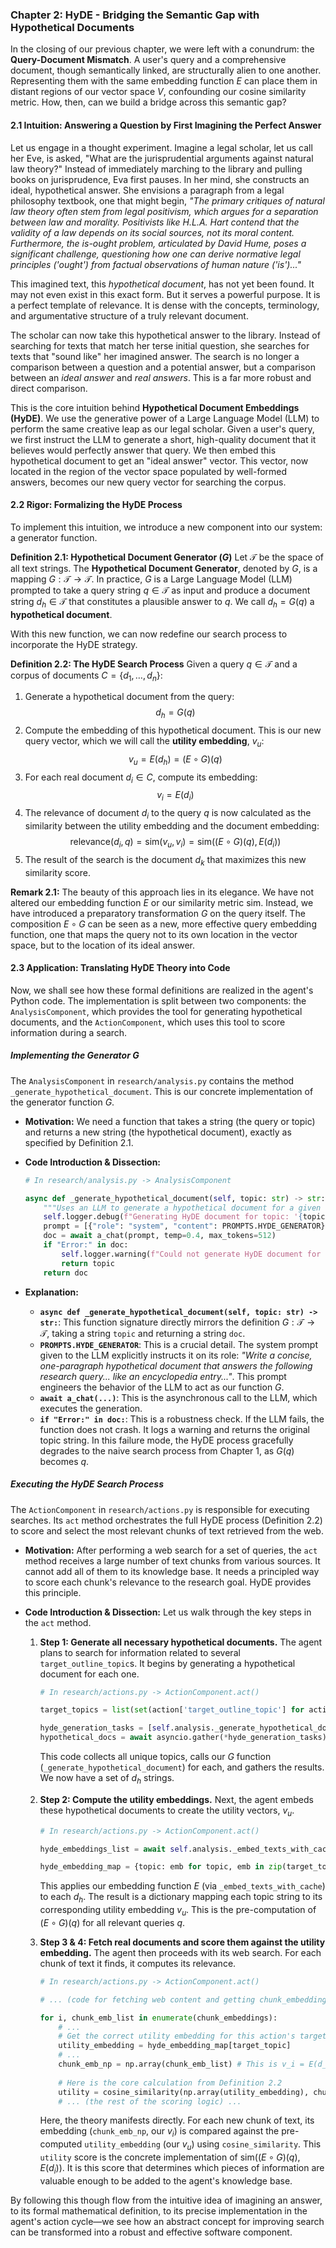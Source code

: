 ### **Chapter 2: HyDE - Bridging the Semantic Gap with Hypothetical Documents**

In the closing of our previous chapter, we were left with a conundrum: the **Query-Document Mismatch**. A user's query and a comprehensive document, though semantically linked, are structurally alien to one another. Representing them with the same embedding function $E$ can place them in distant regions of our vector space $V$, confounding our cosine similarity metric. How, then, can we build a bridge across this semantic gap?

#### **2.1 Intuition: Answering a Question by First Imagining the Perfect Answer**

Let us engage in a thought experiment. Imagine a legal scholar, let us call her Eve, is asked, "What are the jurisprudential arguments against natural law theory?" Instead of immediately marching to the library and pulling books on jurisprudence, Eva first pauses. In her mind, she constructs an ideal, hypothetical answer. She envisions a paragraph from a legal philosophy textbook, one that might begin, *"The primary critiques of natural law theory often stem from legal positivism, which argues for a separation between law and morality. Positivists like H.L.A. Hart contend that the validity of a law depends on its social sources, not its moral content. Furthermore, the is-ought problem, articulated by David Hume, poses a significant challenge, questioning how one can derive normative legal principles ('ought') from factual observations of human nature ('is')..."*

This imagined text, this *hypothetical document*, has not yet been found. It may not even exist in this exact form. But it serves a powerful purpose. It is a perfect template of relevance. It is dense with the concepts, terminology, and argumentative structure of a truly relevant document.

The scholar can now take this hypothetical answer to the library. Instead of searching for texts that match her terse initial question, she searches for texts that "sound like" her imagined answer. The search is no longer a comparison between a question and a potential answer, but a comparison between an *ideal answer* and *real answers*. This is a far more robust and direct comparison.

This is the core intuition behind **Hypothetical Document Embeddings (HyDE)**. We use the generative power of a Large Language Model (LLM) to perform the same creative leap as our legal scholar. Given a user's query, we first instruct the LLM to generate a short, high-quality document that it believes would perfectly answer that query. We then embed this hypothetical document to get an "ideal answer" vector. This vector, now located in the region of the vector space populated by well-formed answers, becomes our new query vector for searching the corpus.

#### **2.2 Rigor: Formalizing the HyDE Process**

To implement this intuition, we introduce a new component into our system: a generator function.

**Definition 2.1: Hypothetical Document Generator ($G$)**
Let $\mathcal{T}$ be the space of all text strings. The **Hypothetical Document Generator**, denoted by $G$, is a mapping $G: \mathcal{T} \to \mathcal{T}$. In practice, $G$ is a Large Language Model (LLM) prompted to take a query string $q \in \mathcal{T}$ as input and produce a document string $d_h \in \mathcal{T}$ that constitutes a plausible answer to $q$. We call $d_h = G(q)$ a **hypothetical document**.

With this new function, we can now redefine our search process to incorporate the HyDE strategy.

**Definition 2.2: The HyDE Search Process**
Given a query $q \in \mathcal{T}$ and a corpus of documents $C = \{d_1, \dots, d_n\}$:
1.  Generate a hypothetical document from the query:
    $$ d_h = G(q) $$
2.  Compute the embedding of this hypothetical document. This is our new query vector, which we will call the **utility embedding**, $v_u$:
    $$ v_u = E(d_h) = (E \circ G)(q) $$
3.  For each real document $d_i \in C$, compute its embedding:
    $$ v_i = E(d_i) $$
4.  The relevance of document $d_i$ to the query $q$ is now calculated as the similarity between the utility embedding and the document embedding:
    $$ \text{relevance}(d_i, q) = \text{sim}(v_u, v_i) = \text{sim}((E \circ G)(q), E(d_i)) $$
5.  The result of the search is the document $d_k$ that maximizes this new similarity score.

**Remark 2.1:** The beauty of this approach lies in its elegance. We have not altered our embedding function $E$ or our similarity metric $\text{sim}$. Instead, we have introduced a preparatory transformation $G$ on the query itself. The composition $E \circ G$ can be seen as a new, more effective query embedding function, one that maps the query not to its own location in the vector space, but to the location of its ideal answer.

#### **2.3 Application: Translating HyDE Theory into Code**

Now, we shall see how these formal definitions are realized in the agent's Python code. The implementation is split between two components: the `AnalysisComponent`, which provides the tool for generating hypothetical documents, and the `ActionComponent`, which uses this tool to score information during a search.

##### **Implementing the Generator $G$**

The `AnalysisComponent` in `research/analysis.py` contains the method `_generate_hypothetical_document`. This is our concrete implementation of the generator function $G$.

*   **Motivation:** We need a function that takes a string (the query or topic) and returns a new string (the hypothetical document), exactly as specified by Definition 2.1.

*   **Code Introduction & Dissection:**
    ```python
    # In research/analysis.py -> AnalysisComponent

    async def _generate_hypothetical_document(self, topic: str) -> str:
        """Uses an LLM to generate a hypothetical document for a given topic (HyDE)."""
        self.logger.debug(f"Generating HyDE document for topic: '{topic}'")
        prompt = [{"role": "system", "content": PROMPTS.HYDE_GENERATOR}, {"role": "user", "content": topic}]
        doc = await a_chat(prompt, temp=0.4, max_tokens=512)
        if "Error:" in doc:
            self.logger.warning(f"Could not generate HyDE document for '{topic}'. Using topic string as fallback.")
            return topic
        return doc
    ```

*   **Explanation:**
    *   **`async def _generate_hypothetical_document(self, topic: str) -> str:`**: This function signature directly mirrors the definition $G: \mathcal{T} \to \mathcal{T}$, taking a string `topic` and returning a string `doc`.
    *   **`PROMPTS.HYDE_GENERATOR`**: This is a crucial detail. The system prompt given to the LLM explicitly instructs it on its role: *"Write a concise, one-paragraph hypothetical document that answers the following research query... like an encyclopedia entry..."*. This prompt engineers the behavior of the LLM to act as our function $G$.
    *   **`await a_chat(...)`**: This is the asynchronous call to the LLM, which executes the generation.
    *   **`if "Error:" in doc:`**: This is a robustness check. If the LLM fails, the function does not crash. It logs a warning and returns the original topic string. In this failure mode, the HyDE process gracefully degrades to the naive search process from Chapter 1, as $G(q)$ becomes $q$.

##### **Executing the HyDE Search Process**

The `ActionComponent` in `research/actions.py` is responsible for executing searches. Its `act` method orchestrates the full HyDE process (Definition 2.2) to score and select the most relevant chunks of text retrieved from the web.

*   **Motivation:** After performing a web search for a set of queries, the `act` method receives a large number of text chunks from various sources. It cannot add all of them to its knowledge base. It needs a principled way to score each chunk's relevance to the research goal. HyDE provides this principle.

*   **Code Introduction & Dissection:** Let us walk through the key steps in the `act` method.

    1.  **Step 1: Generate all necessary hypothetical documents.**
        The agent plans to search for information related to several `target_outline_topic`s. It begins by generating a hypothetical document for each one.
        ```python
        # In research/actions.py -> ActionComponent.act()

        target_topics = list(set(action['target_outline_topic'] for action in search_actions if action.get('target_outline_topic')))
        
        hyde_generation_tasks = [self.analysis._generate_hypothetical_document(topic) for topic in target_topics]
        hypothetical_docs = await asyncio.gather(*hyde_generation_tasks)
        ```
        This code collects all unique topics, calls our $G$ function (`_generate_hypothetical_document`) for each, and gathers the results. We now have a set of $d_h$ strings.

    2.  **Step 2: Compute the utility embeddings.**
        Next, the agent embeds these hypothetical documents to create the utility vectors, $v_u$.
        ```python
        # In research/actions.py -> ActionComponent.act()

        hyde_embeddings_list = await self.analysis._embed_texts_with_cache(hypothetical_docs)
        
        hyde_embedding_map = {topic: emb for topic, emb in zip(target_topics, hyde_embeddings_list) if emb}
        ```
        This applies our embedding function $E$ (via `_embed_texts_with_cache`) to each $d_h$. The result is a dictionary mapping each topic string to its corresponding utility embedding $v_u$. This is the pre-computation of $(E \circ G)(q)$ for all relevant queries $q$.

    3.  **Step 3 & 4: Fetch real documents and score them against the utility embedding.**
        The agent then proceeds with its web search. For each chunk of text it finds, it computes its relevance.
        ```python
        # In research/actions.py -> ActionComponent.act()

        # ... (code for fetching web content and getting chunk_embeddings) ...

        for i, chunk_emb_list in enumerate(chunk_embeddings):
            # ...
            # Get the correct utility embedding for this action's target topic
            utility_embedding = hyde_embedding_map[target_topic] 
            # ...
            chunk_emb_np = np.array(chunk_emb_list) # This is v_i = E(d_i)
            
            # Here is the core calculation from Definition 2.2
            utility = cosine_similarity(np.array(utility_embedding), chunk_emb_np)
            # ... (the rest of the scoring logic) ...
        ```
        Here, the theory manifests directly. For each new chunk of text, its embedding (`chunk_emb_np`, our $v_i$) is compared against the pre-computed `utility_embedding` (our $v_u$) using `cosine_similarity`. This `utility` score is the concrete implementation of $\text{sim}((E \circ G)(q), E(d_i))$. It is this score that determines which pieces of information are valuable enough to be added to the agent's knowledge base.

By following this though flow from the intuitive idea of imagining an answer, to its formal mathematical definition, to its precise implementation in the agent's action cycle—we see how an abstract concept for improving search can be transformed into a robust and effective software component.